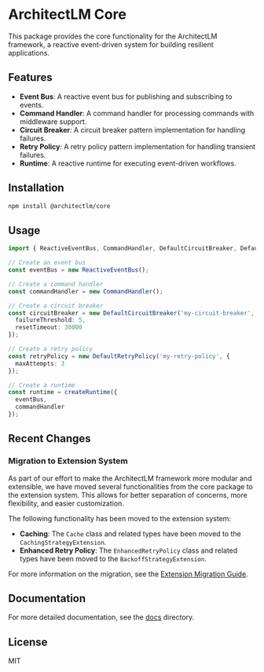 # ArchitectLM Core

This package provides the core functionality for the ArchitectLM framework, a reactive event-driven system for building resilient applications.

## Features

- **Event Bus**: A reactive event bus for publishing and subscribing to events.
- **Command Handler**: A command handler for processing commands with middleware support.
- **Circuit Breaker**: A circuit breaker pattern implementation for handling failures.
- **Retry Policy**: A retry policy pattern implementation for handling transient failures.
- **Runtime**: A reactive runtime for executing event-driven workflows.

## Installation

```bash
npm install @architectlm/core
```

## Usage

```typescript
import { ReactiveEventBus, CommandHandler, DefaultCircuitBreaker, DefaultRetryPolicy, ReactiveRuntime } from '@architectlm/core';

// Create an event bus
const eventBus = new ReactiveEventBus();

// Create a command handler
const commandHandler = new CommandHandler();

// Create a circuit breaker
const circuitBreaker = new DefaultCircuitBreaker('my-circuit-breaker', {
  failureThreshold: 5,
  resetTimeout: 30000
});

// Create a retry policy
const retryPolicy = new DefaultRetryPolicy('my-retry-policy', {
  maxAttempts: 3
});

// Create a runtime
const runtime = createRuntime({
  eventBus,
  commandHandler
});
```

## Recent Changes

### Migration to Extension System

As part of our effort to make the ArchitectLM framework more modular and extensible, we have moved several functionalities from the core package to the extension system. This allows for better separation of concerns, more flexibility, and easier customization.

The following functionality has been moved to the extension system:

- **Caching**: The `Cache` class and related types have been moved to the `CachingStrategyExtension`.
- **Enhanced Retry Policy**: The `EnhancedRetryPolicy` class and related types have been moved to the `BackoffStrategyExtension`.

For more information on the migration, see the [Extension Migration Guide](./docs/extension-migration.md).

## Documentation

For more detailed documentation, see the [docs](./docs) directory.

## License

MIT 